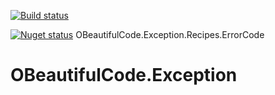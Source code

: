 [![Build status](https://ci.appveyor.com/api/projects/status/kf9120avgtutlo0p?svg=true)](https://ci.appveyor.com/project/SurajGupta/obeautifulcode-exception)

[![Nuget status](https://img.shields.io/nuget/v/OBeautifulCode.Exception.Recipes.ErrorCode.svg)](https://www.nuget.org/packages/OBeautifulCode.Exception.Recipes.ErrorCode)  OBeautifulCode.Exception.Recipes.ErrorCode

OBeautifulCode.Exception
========================
